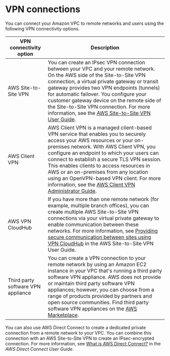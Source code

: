 # VPN connections<a name="vpn-connections"></a>

You can connect your Amazon VPC to remote networks and users using the following VPN connectivity options\.


| VPN connectivity option | Description | 
| --- | --- | 
| AWS Site\-to\-Site VPN | You can create an IPsec VPN connection between your VPC and your remote network\. On the AWS side of the Site\-to\-Site VPN connection, a virtual private gateway or transit gateway provides two VPN endpoints \(tunnels\) for automatic failover\. You configure your customer gateway device on the remote side of the Site\-to\-Site VPN connection\. For more information, see the [AWS Site\-to\-Site VPN User Guide](https://docs.aws.amazon.com/vpn/latest/s2svpn/VPC_VPN.html)\. | 
| AWS Client VPN | AWS Client VPN is a managed client\-based VPN service that enables you to securely access your AWS resources or your on\-premises network\. With AWS Client VPN, you configure an endpoint to which your users can connect to establish a secure TLS VPN session\. This enables clients to access resources in AWS or an on\-premises from any location using an OpenVPN\-based VPN client\. For more information, see the [AWS Client VPN Administrator Guide](https://docs.aws.amazon.com/vpn/latest/clientvpn-admin/)\. | 
| AWS VPN CloudHub | If you have more than one remote network \(for example, multiple branch offices\), you can create multiple AWS Site\-to\-Site VPN connections via your virtual private gateway to enable communication between these networks\. For more information, see [ Providing secure communication between sites using VPN CloudHub](https://docs.aws.amazon.com/vpn/latest/s2svpn/VPN_CloudHub.html) in the AWS Site\-to\-Site VPN User Guide\. | 
| Third party software VPN appliance | You can create a VPN connection to your remote network by using an Amazon EC2 instance in your VPC that's running a third party software VPN appliance\. AWS does not provide or maintain third party software VPN appliances; however, you can choose from a range of products provided by partners and open source communities\. Find third party software VPN appliances on the [AWS Marketplace](https://aws.amazon.com/marketplace/search/results/ref=brs_navgno_search_box?searchTerms=vpn)\. | 

You can also use AWS Direct Connect to create a dedicated private connection from a remote network to your VPC\. You can combine this connection with an AWS Site\-to\-Site VPN to create an IPsec\-encrypted connection\. For more information, see [What is AWS Direct Connect?](https://docs.aws.amazon.com/directconnect/latest/UserGuide/Welcome.html) in the *AWS Direct Connect User Guide*\.